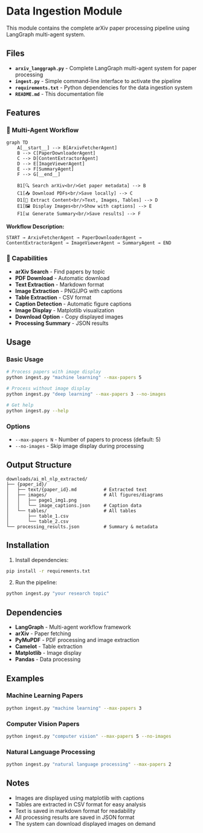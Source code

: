 # Data Ingestion Module

This module contains the complete arXiv paper processing pipeline using LangGraph multi-agent system.

## Files

- **`arxiv_langgraph.py`** - Complete LangGraph multi-agent system for paper processing
- **`ingest.py`** - Simple command-line interface to activate the pipeline
- **`requirements.txt`** - Python dependencies for the data ingestion system
- **`README.md`** - This documentation file

## Features

### 🤖 Multi-Agent Workflow

```mermaid
graph TD
    A[__start__] --> B[ArxivFetcherAgent]
    B --> C[PaperDownloaderAgent]
    C --> D[ContentExtractorAgent]
    D --> E[ImageViewerAgent]
    E --> F[SummaryAgent]
    F --> G[__end__]
    
    B1[🔍 Search arXiv<br/>Get paper metadata] --> B
    C1[📥 Download PDFs<br/>Save locally] --> C
    D1[🔧 Extract Content<br/>Text, Images, Tables] --> D
    E1[🖼️ Display Images<br/>Show with captions] --> E
    F1[📊 Generate Summary<br/>Save results] --> F
```

**Workflow Description:**
```
START → ArxivFetcherAgent → PaperDownloaderAgent → ContentExtractorAgent → ImageViewerAgent → SummaryAgent → END
```

### 🔧 Capabilities
- **arXiv Search** - Find papers by topic
- **PDF Download** - Automatic download
- **Text Extraction** - Markdown format
- **Image Extraction** - PNG/JPG with captions
- **Table Extraction** - CSV format
- **Caption Detection** - Automatic figure captions
- **Image Display** - Matplotlib visualization
- **Download Option** - Copy displayed images
- **Processing Summary** - JSON results

## Usage

### Basic Usage
```bash
# Process papers with image display
python ingest.py "machine learning" --max-papers 5

# Process without image display
python ingest.py "deep learning" --max-papers 3 --no-images

# Get help
python ingest.py --help
```

### Options
- `--max-papers N` - Number of papers to process (default: 5)
- `--no-images` - Skip image display during processing

## Output Structure

```
downloads/ai_ml_nlp_extracted/
├── {paper_id}/
│   ├── text/{paper_id}.md          # Extracted text
│   ├── images/                     # All figures/diagrams
│   │   ├── page1_img1.png
│   │   └── image_captions.json     # Caption data
│   └── tables/                     # All tables
│       ├── table_1.csv
│       └── table_2.csv
└── processing_results.json         # Summary & metadata
```

## Installation

1. Install dependencies:
```bash
pip install -r requirements.txt
```

2. Run the pipeline:
```bash
python ingest.py "your research topic"
```

## Dependencies

- **LangGraph** - Multi-agent workflow framework
- **arXiv** - Paper fetching
- **PyMuPDF** - PDF processing and image extraction
- **Camelot** - Table extraction
- **Matplotlib** - Image display
- **Pandas** - Data processing

## Examples

### Machine Learning Papers
```bash
python ingest.py "machine learning" --max-papers 3
```

### Computer Vision Papers
```bash
python ingest.py "computer vision" --max-papers 5 --no-images
```

### Natural Language Processing
```bash
python ingest.py "natural language processing" --max-papers 2
```

## Notes

- Images are displayed using matplotlib with captions
- Tables are extracted in CSV format for easy analysis
- Text is saved in markdown format for readability
- All processing results are saved in JSON format
- The system can download displayed images on demand
